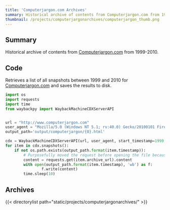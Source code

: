 ```yaml
---
title: 'Computerjargon.com Archives'
summary: Historical archive of contents from Computerjargon.com from 1999-2010.
thumbnail: /projects/computerjargonarchives/computerjargon_thumb.png
---
```


## Summary

Historical archive of contents from [Computerjargon.com](https://www.computerjargon.com) from 1999-2010.

## Code

Retrieves a list of all snapshots between 1999 and 2010 for [Computerjargon.com](https://www.computerjargon.com) and saves the results to disk.

```python
import os
import requests
import time 
from waybackpy import WaybackMachineCDXServerAPI


url = "http://www.computerjargon.com"
user_agent = "Mozilla/5.0 (Windows NT 5.1; rv:40.0) Gecko/20100101 Firefox/39.0"
output_path='output/computerjargon/{0}.html'

cdx = WaybackMachineCDXServerAPI(url, user_agent, start_timestamp=1999, end_timestamp=2010)
for item in cdx.snapshots():
    if not os.path.exists(output_path.format(item.timestamp)):
        # Purposefully moved the request before opening the file because of rate limiting on the wayback machine
        content = requests.get(item.archive_url).content
        with open(output_path.format(item.timestamp), 'wb') as f:
                f.write(content)
        time.sleep(10)
```

## Archives

{{< directorylist path="static/projects/computerjargonarchives/" >}}